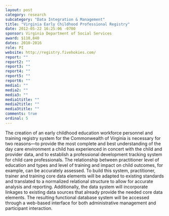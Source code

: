 ```yaml
---
layout: post
category: research
subcategory: "Data Integration & Management"
title: "Virginia Early Childhood Professional Registry"
date: 2012-05-22 16:25:06 -0700
sponsor: Virginia Department of Social Services
award: $110,840
dates: 2010-2016
role: PI
website: http://registry.fivehokies.com/
report: ""
report2: ""
report3: ""
report4: ""
report5: ""
report6: ""
media1: ""
media2: ""
media3: ""
media1title: ""
media2title: ""
media3title: ""
comments: true
ordinal: 5
---
```


The creation of an early childhood education workforce personnel and training registry system for the Commonwealth of Virginia is necessary for two reasons—to provide the most complete and best understanding of the day care environment a child has experienced in concert with the child and provider data, and to establish a professional development tracking system for child care professionals. The relationship between practitioner level of education and types and level of training and impact on child outcomes, for example, can be accurately assessed. To build this system, practitioner, trainer and training core data elements will be adapted to existing standards and translated to a normalized relational structure to allow for accurate analysis and reporting. Additionally, the data system will incorporate linkages to existing data sources that already provide the needed core data elements. The resulting functional database system will be accessed through a web-based interface for both administrative management and participant interaction.
